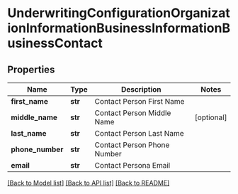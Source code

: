 # UnderwritingConfigurationOrganizationInformationBusinessInformationBusinessContact

## Properties
Name | Type | Description | Notes
------------ | ------------- | ------------- | -------------
**first_name** | **str** | Contact Person First Name | 
**middle_name** | **str** | Contact Person Middle Name | [optional] 
**last_name** | **str** | Contact Person Last Name | 
**phone_number** | **str** | Contact Person Phone Number | 
**email** | **str** | Contact Persona Email | 

[[Back to Model list]](../README.md#documentation-for-models) [[Back to API list]](../README.md#documentation-for-api-endpoints) [[Back to README]](../README.md)


